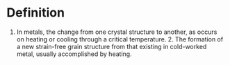 # Definition

1.  In metals, the change from one crystal structure to another, as
    occurs on heating or cooling through a critical temperature. 2. The
    formation of a new strain-free grain structure from that existing in
    cold-worked metal, usually accomplished by heating.
